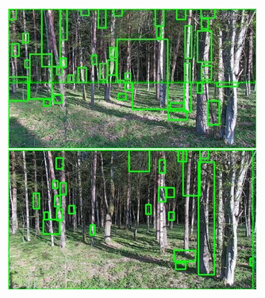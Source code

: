 ![20200427-060725-063730](in/20200427/20200427-060725-063730_0_.jpg)
![20200427-063735-070740](in/20200427/20200427-063735-070740_0_.jpg)
